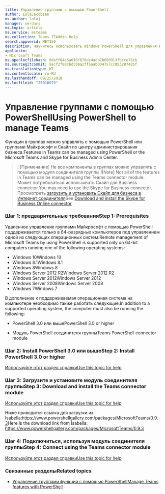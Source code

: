 ```yaml
---
title: Управление группами с помощью PowerShell
author: LolaJacobsen
ms.author: lolaj
manager: serdars
ms.topic: article
ms.service: msteams
ms.collection: Teams_ITAdmin_Help
search.appverid: MET150
description: Научитесь использовать Windows PowerShell для управления все функции, доступные в группами Майкрософт.
appliesto:
- Microsoft Teams
ms.openlocfilehash: 0daff64e5a0f6f876de4adb7b60d913fbcce78cb
ms.sourcegitcommit: 9acf2f80cbd55ba2ff6aab034757cc053287485f
ms.translationtype: MT
ms.contentlocale: ru-RU
ms.lasthandoff: 09/25/2018
ms.locfileid: "25016079"
---
```

# <a name="using-powershell-to-manage-teams"></a><span data-ttu-id="62eec-103">Управление группами с помощью PowerShell</span><span class="sxs-lookup"><span data-stu-id="62eec-103">Using PowerShell to manage Teams</span></span>

<span data-ttu-id="62eec-104">Функции в группах можно управлять с помощью PowerShell или группами Майкрософт и Скайп по центру администрирования бизнеса.</span><span class="sxs-lookup"><span data-stu-id="62eec-104">Features in Teams can be managed using PowerShell or the Microsoft Teams and Skype for Business Admin Center.</span></span> 

> <span data-ttu-id="62eec-105">! [Примечание] Не все компоненты в группах можно управлять с помощью модуля соединителя группы.</span><span class="sxs-lookup"><span data-stu-id="62eec-105">![Note] Not all of the features in Teams can be managed using the Teams connector module.</span></span> <span data-ttu-id="62eec-106">Может потребоваться использовать Скайп для Business connector.</span><span class="sxs-lookup"><span data-stu-id="62eec-106">You may need to use the Skype for Business connector.</span></span> <span data-ttu-id="62eec-107">Просмотреть [загрузить и установить Скайп для бизнеса в Интернет соединителя](https://docs.microsoft.com/skypeforbusiness/set-up-your-computer-for-windows-powershell/download-and-install-the-skype-for-business-online-connector)</span><span class="sxs-lookup"><span data-stu-id="62eec-107">See [Download and install the Skype for Business Online connector](https://docs.microsoft.com/skypeforbusiness/set-up-your-computer-for-windows-powershell/download-and-install-the-skype-for-business-online-connector)</span></span>

### <a name="step-1-prerequisites"></a><span data-ttu-id="62eec-108">Шаг 1: предварительные требования</span><span class="sxs-lookup"><span data-stu-id="62eec-108">Step 1: Prerequisites</span></span>

<span data-ttu-id="62eec-109">Удаленное управление группами Майкрософт с помощью PowerShell поддерживается только в 64-разрядных компьютеров под управлением одной из следующих операционных систем:</span><span class="sxs-lookup"><span data-stu-id="62eec-109">Remote management of Microsoft Teams by using PowerShell is supported only on 64-bit computers running one of the following operating systems:</span></span>
  
- <span data-ttu-id="62eec-110">Windows 10</span><span class="sxs-lookup"><span data-stu-id="62eec-110">Windows 10</span></span>
- <span data-ttu-id="62eec-111">Windows 8.1</span><span class="sxs-lookup"><span data-stu-id="62eec-111">Windows 8.1</span></span>
- <span data-ttu-id="62eec-112">Windows 8</span><span class="sxs-lookup"><span data-stu-id="62eec-112">Windows 8</span></span> 
- <span data-ttu-id="62eec-113">Windows Server 2012 R2</span><span class="sxs-lookup"><span data-stu-id="62eec-113">Windows Server 2012 R2</span></span>
- <span data-ttu-id="62eec-114">Windows Server 2012</span><span class="sxs-lookup"><span data-stu-id="62eec-114">Windows Server 2012</span></span>
- <span data-ttu-id="62eec-115">Windows Server 2008</span><span class="sxs-lookup"><span data-stu-id="62eec-115">Windows Server 2008</span></span>
- <span data-ttu-id="62eec-116">Windows 7</span><span class="sxs-lookup"><span data-stu-id="62eec-116">Windows 7</span></span>
    
<span data-ttu-id="62eec-117">В дополнение к поддерживаемая операционная система на компьютере необходимо также работать следующие:</span><span class="sxs-lookup"><span data-stu-id="62eec-117">In addition to a supported operating system, the computer must also be running the following:</span></span>
  
- <span data-ttu-id="62eec-118">PowerShell 3.0 или выше</span><span class="sxs-lookup"><span data-stu-id="62eec-118">PowerShell 3.0 or higher</span></span>
    
- <span data-ttu-id="62eec-119">Модуль PowerShell соединителя группы</span><span class="sxs-lookup"><span data-stu-id="62eec-119">Teams PowerShell connector module</span></span>


### <a name="step-2-install-powershell-30-or-higher"></a><span data-ttu-id="62eec-120">Шаг 2: Install PowerShell 3.0 или выше</span><span class="sxs-lookup"><span data-stu-id="62eec-120">Step 2: Install PowerShell 3.0 or higher</span></span>
[<span data-ttu-id="62eec-121">Используйте этот раздел справки</span><span class="sxs-lookup"><span data-stu-id="62eec-121">Use this topic for help</span></span>](https://docs.microsoft.com/skypeforbusiness/set-up-your-computer-for-windows-powershell/download-and-install-windows-powershell-3-0) 

### <a name="step-3-download-and-install-the-teams-connector-module"></a><span data-ttu-id="62eec-122">Шаг 3: Загрузите и установите модуль соединителя группы</span><span class="sxs-lookup"><span data-stu-id="62eec-122">Step 3: Download and install the Teams connector module</span></span>
[<span data-ttu-id="62eec-123">Используйте этот раздел справки</span><span class="sxs-lookup"><span data-stu-id="62eec-123">Use this topic for help</span></span>](https://docs.microsoft.com/skypeforbusiness/set-up-your-computer-for-windows-powershell/download-and-install-the-skype-for-business-online-connector) 

<span data-ttu-id="62eec-124">Ниже приводится ссылка для загрузки из Isabella:https://www.powershellgallery.com/packages/MicrosoftTeams/0.9.3</span><span class="sxs-lookup"><span data-stu-id="62eec-124">Here is the download link from Isabella: https://www.powershellgallery.com/packages/MicrosoftTeams/0.9.3</span></span>

### <a name="step-4-connect-using-the-teams-connector-module"></a><span data-ttu-id="62eec-125">Шаг 4: Подключиться, используя модуль соединителя группы</span><span class="sxs-lookup"><span data-stu-id="62eec-125">Step 4: Connect using the Teams connector module</span></span>
[<span data-ttu-id="62eec-126">Используйте этот раздел справки</span><span class="sxs-lookup"><span data-stu-id="62eec-126">Use this topic for help</span></span>](https://docs.microsoft.com/skypeforbusiness/set-up-your-computer-for-windows-powershell/download-and-install-the-skype-for-business-online-connector) 

### <a name="related-topics"></a><span data-ttu-id="62eec-127">Связанные разделы</span><span class="sxs-lookup"><span data-stu-id="62eec-127">Related topics</span></span>
- [<span data-ttu-id="62eec-128">Управление группами функций с помощью PowerShell</span><span class="sxs-lookup"><span data-stu-id="62eec-128">Manage Teams features with PowerShell</span></span>](manage-features-with-powershell.md)
